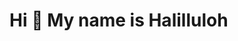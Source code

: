 <h1 aign="center">Hi  👋 My name is Halilluloh</h1>

<!--
**Khalil-prog-bit/Khalil-prog-bit** is a ✨ _special_ ✨ repository because its `README.md` (this file) appears on your GitHub profile.

Here are some ideas to get you started:

- 🌱 I’m c++, DevOps and a lot of tech stuff.
- 💬 Ask me about C++
- 📫 How to reach me: khalilme778@gmail.com
-->

